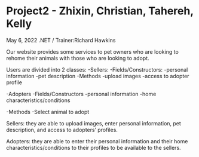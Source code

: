 # Project2  - Zhixin, Christian, Tahereh, Kelly
May 6, 2022 .NET / Trainer:Richard Hawkins

Our website provides some services to pet owners who are looking to rehome their animals with those who are looking to adopt.

Users are divided into 2 classes:
-Sellers:
   -Fields/Constructors:
        -personal information
        -pet description
  -Methods
     -upload images
     -access to adopter profile
  
-Adopters
   -Fields/Constructors
       -personal information
       -home characteristics/conditions
       
-Methods
      -Select animal to adopt
           

Sellers: they are able to upload images, enter personal information, pet description, and access to adopters’ profiles.

Adopters: they are able to enter their personal information and their home characteristics/conditions to their profiles to be available to the sellers.
